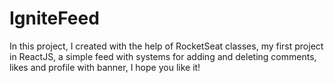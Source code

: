 # IgniteFeed
 In this project, I created with the help of RocketSeat classes, my first project in ReactJS, a simple feed with systems for adding and deleting comments, likes and profile with banner, I hope you like it!
